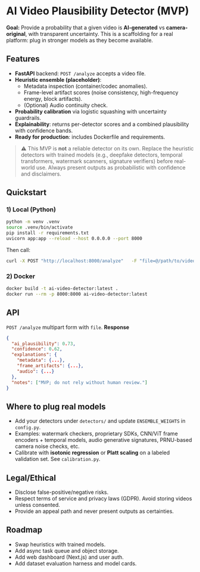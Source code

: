 # AI Video Plausibility Detector (MVP)

**Goal:** Provide a probability that a given video is **AI-generated** vs **camera-original**, with transparent uncertainty.
This is a scaffolding for a real platform: plug in stronger models as they become available.

## Features
- **FastAPI** backend: `POST /analyze` accepts a video file.
- **Heuristic ensemble (placeholder)**:
  - Metadata inspection (container/codec anomalies).
  - Frame-level artifact scores (noise consistency, high-frequency energy, block artifacts).
  - (Optional) Audio continuity check.
- **Probability calibration** via logistic squashing with uncertainty guardrails.
- **Explainability**: returns per-detector scores and a combined plausibility with confidence bands.
- **Ready for production**: includes Dockerfile and requirements.

> ⚠️ This MVP is **not** a reliable detector on its own. Replace the heuristic detectors with trained models
(e.g., deepfake detectors, temporal transformers, watermark scanners, signature verifiers) before real-world use.
Always present outputs as probabilistic with confidence and disclaimers.

## Quickstart

### 1) Local (Python)
```bash
python -m venv .venv
source .venv/bin/activate
pip install -r requirements.txt
uvicorn app:app --reload --host 0.0.0.0 --port 8000
```

Then call:
```bash
curl -X POST "http://localhost:8000/analyze"   -F "file=@/path/to/video.mp4"
```

### 2) Docker
```bash
docker build -t ai-video-detector:latest .
docker run --rm -p 8000:8000 ai-video-detector:latest
```

## API
`POST /analyze` multipart form with `file`.
**Response**
```json
{
  "ai_plausibility": 0.73,
  "confidence": 0.62,
  "explanations": {
    "metadata": {...},
    "frame_artifacts": {...},
    "audio": {...}
  },
  "notes": ["MVP; do not rely without human review."]
}
```

## Where to plug real models
- Add your detectors under `detectors/` and update `ENSEMBLE_WEIGHTS` in `config.py`.
- Examples: watermark checkers, proprietary SDKs, CNN/ViT frame encoders + temporal models, audio generative signatures, PRNU-based camera noise checks, etc.
- Calibrate with **isotonic regression** or **Platt scaling** on a labeled validation set. See `calibration.py`.

## Legal/Ethical
- Disclose false-positive/negative risks.
- Respect terms of service and privacy laws (GDPR). Avoid storing videos unless consented.
- Provide an appeal path and never present outputs as certainties.

## Roadmap
- Swap heuristics with trained models.
- Add async task queue and object storage.
- Add web dashboard (Next.js) and user auth.
- Add dataset evaluation harness and model cards.
